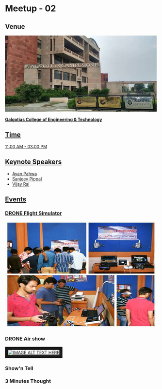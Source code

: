  # Meetup - 02 
 ## Venue
 <a href="http://www.galgotiacollege.edu/gcet.asp"><img src="Image/maxresdefault.jpg" height="250" width="500" >
 
 **Galgotias College of Engineering & Technology**

 ## Time
 11:00 AM - 03:00 PM
 ## Keynote Speakers
 * Ayan Pahwa
 * Sanjeev Pippal
 * Vijay Rai

 ## Events
 
 ### DRONE Flight Simulator
 <img src="Image/simulator.jpg" height="350" width="500" >
 
 ### DRONE Air show
<a href="http://www.youtube.com/watch?feature=player_embedded&v=9mrVgmxYpJw
" target="_blank"><img src="http://img.youtube.com/vi/9mrVgmxYpJw/0.jpg" 
alt="IMAGE ALT TEXT HERE" width="240" height="180" border="10" /></a>
 ### Show'n Tell
 ### 3 Minutes Thought

 
